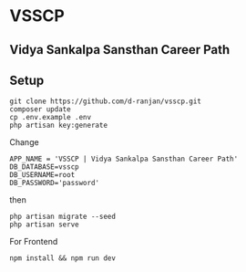 # VSSCP
## Vidya Sankalpa Sansthan Career Path

## Setup

```
git clone https://github.com/d-ranjan/vsscp.git
composer update
cp .env.example .env
php artisan key:generate
```
Change 
```
APP_NAME = 'VSSCP | Vidya Sankalpa Sansthan Career Path'
DB_DATABASE=vsscp
DB_USERNAME=root
DB_PASSWORD='password'
```
then
```
php artisan migrate --seed
php artisan serve
```

For Frontend
```
npm install && npm run dev
```
